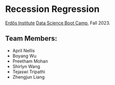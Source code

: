 # Recession Regression
[Erdős Institute](https://www.erdosinstitute.org/) [Data Science Boot Camp](https://www.erdosinstitute.org/programs/fall-2023/data-science-boot-camp), Fall 2023.

## Team Members:
- April Nellis
- Boyang Wu
- Preetham Mohan
- Shirlyn Wang
- Tejaswi Tripathi
- Zhengjun Liang

